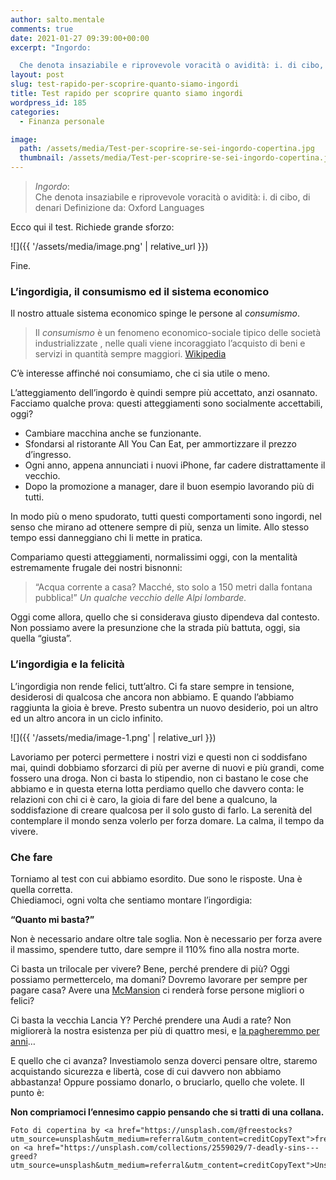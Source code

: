 ```yaml
---
author: salto.mentale
comments: true
date: 2021-01-27 09:39:00+00:00
excerpt: "Ingordo:

  Che denota insaziabile e riprovevole voracità o avidità: i. di cibo, di denari"
layout: post
slug: test-rapido-per-scoprire-quanto-siamo-ingordi
title: Test rapido per scoprire quanto siamo ingordi
wordpress_id: 185
categories:
  - Finanza personale

image:
  path: /assets/media/Test-per-scoprire-se-sei-ingordo-copertina.jpg
  thumbnail: /assets/media/Test-per-scoprire-se-sei-ingordo-copertina.jpg
---
```


> _Ingordo_:  
> Che denota insaziabile e riprovevole voracità o avidità: i. di cibo, di denari
> Definizione da: Oxford Languages

Ecco qui il test. Richiede grande sforzo:

![]({{ '/assets/media/image.png' | relative_url }})

Fine.

### L’ingordigia, il consumismo ed il sistema economico

Il nostro attuale sistema economico spinge le persone al _consumismo_.

> Il _consumismo_ è un fenomeno economico-sociale tipico delle società industrializzate , nelle quali viene incoraggiato l’acquisto di beni e servizi in quantità sempre maggiori.
> [Wikipedia](https://it.wikipedia.org/wiki/Consumismo)

C’è interesse affinché noi consumiamo, che ci sia utile o meno.

L’atteggiamento dell’ingordo è quindi sempre più accettato, anzi osannato. Facciamo qualche prova: questi atteggiamenti sono socialmente accettabili, oggi?

- Cambiare macchina anche se funzionante.
- Sfondarsi al ristorante All You Can Eat, per ammortizzare il prezzo d’ingresso.
- Ogni anno, appena annunciati i nuovi iPhone, far cadere distrattamente il vecchio.
- Dopo la promozione a manager, dare il buon esempio lavorando più di tutti.

In modo più o meno spudorato, tutti questi comportamenti sono ingordi, nel senso che mirano ad ottenere sempre di più, senza un limite. Allo stesso tempo essi danneggiano chi li mette in pratica.

Compariamo questi atteggiamenti, normalissimi oggi, con la mentalità estremamente frugale dei nostri bisnonni:

> “Acqua corrente a casa? Macché, sto solo a 150 metri dalla fontana pubblica!”
> _Un qualche vecchio delle Alpi lombarde._

Oggi come allora, quello che si considerava giusto dipendeva dal contesto. Non possiamo avere la presunzione che la strada più battuta, oggi, sia quella “giusta”.

### L’ingordigia e la felicità

L’ingordigia non rende felici, tutt’altro. Ci fa stare sempre in tensione, desiderosi di qualcosa che ancora non abbiamo. E quando l’abbiamo raggiunta la gioia è breve. Presto subentra un nuovo desiderio, poi un altro ed un altro ancora in un ciclo infinito.

![]({{ '/assets/media/image-1.png' | relative_url }})

Lavoriamo per poterci permettere i nostri vizi e questi non ci soddisfano mai, quindi dobbiamo sforzarci di più per averne di nuovi e più grandi, come fossero una droga. Non ci basta lo stipendio, non ci bastano le cose che abbiamo e in questa eterna lotta perdiamo quello che davvero conta: le relazioni con chi ci è caro, la gioia di fare del bene a qualcuno, la soddisfazione di creare qualcosa per il solo gusto di farlo. La serenità del contemplare il mondo senza volerlo per forza domare. La calma, il tempo da vivere.

### Che fare

Torniamo al test con cui abbiamo esordito. Due sono le risposte. Una è quella corretta.  
Chiediamoci, ogni volta che sentiamo montare l’ingordigia:

**“Quanto mi basta?”**

Non è necessario andare oltre tale soglia. Non è necessario per forza avere il massimo, spendere tutto, dare sempre il 110% fino alla nostra morte.

Ci basta un trilocale per vivere? Bene, perché prendere di più? Oggi possiamo permettercelo, ma domani? Dovremo lavorare per sempre per pagare casa? Avere una [McMansion](https://en.wikipedia.org/wiki/McMansion) ci renderà forse persone migliori o felici?

Ci basta la vecchia Lancia Y? Perché prendere una Audi a rate? Non migliorerà la nostra esistenza per più di quattro mesi, e [la pagheremmo per anni](/stai-regalandoti-carbone/)…

E quello che ci avanza? Investiamolo senza doverci pensare oltre, staremo acquistando sicurezza e libertà, cose di cui davvero non abbiamo abbastanza! Oppure possiamo donarlo, o bruciarlo, quello che volete. Il punto è:

**Non compriamoci l’ennesimo cappio pensando che si tratti di una collana.**

    Foto di copertina by <a href="https://unsplash.com/@freestocks?utm_source=unsplash&utm_medium=referral&utm_content=creditCopyText">freestocks</a> on <a href="https://unsplash.com/collections/2559029/7-deadly-sins---greed?utm_source=unsplash&utm_medium=referral&utm_content=creditCopyText">Unsplash</a>
